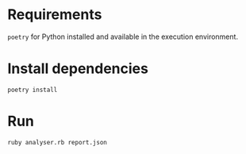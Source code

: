 # Requirements

`poetry` for Python installed and available in the execution environment.

# Install dependencies

`poetry install`

# Run

`ruby analyser.rb report.json`